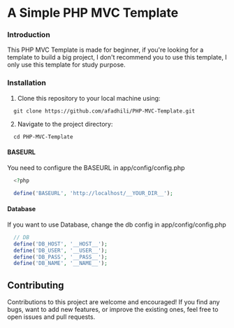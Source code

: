 # A Simple PHP MVC Template

### Introduction

This PHP MVC Template is made for beginner, if you're looking for a template to build a big project, I don't recommend you to use this template, I only use this template for study purpose.

### Installation

1. Clone this repository to your local machine using:

```
  git clone https://github.com/afadhili/PHP-MVC-Template.git
```

2. Navigate to the project directory:

```
  cd PHP-MVC-Template
```

#### BASEURL

You need to configure the BASEURL in app/config/config.php

```php
  <?php

  define('BASEURL', 'http://localhost/__YOUR_DIR__');
```

#### Database

If you want to use Database, change the db config in app/config/config.php

```php
  // DB
  define('DB_HOST', '__HOST__');
  define('DB_USER', '__USER__');
  define('DB_PASS', '__PASS__');
  define('DB_NAME', '__NAME__');
```

Contributing
------------

Contributions to this project are welcome and encouraged! If you find any bugs, want to add new features, or improve the existing ones, feel free to open issues and pull requests.
